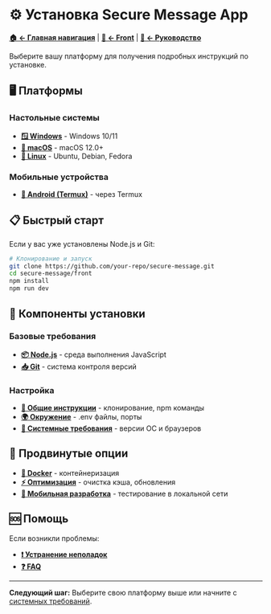 # ⚙️ Установка Secure Message App

**[🏠 ← Главная навигация](../../../../links.md)** | **[📱 ← Front](../../../links.md)** | **[📖 ← Руководство](../README.md)**

Выберите вашу платформу для получения подробных инструкций по установке.

## 🖥️ Платформы

### Настольные системы
- **[🪟 Windows](platforms/windows.md)** - Windows 10/11
- **[🍎 macOS](platforms/macos.md)** - macOS 12.0+  
- **[🐧 Linux](platforms/linux.md)** - Ubuntu, Debian, Fedora

### Мобильные устройства
- **[📱 Android (Termux)](platforms/android-termux.md)** - через Termux

## 📋 Быстрый старт

Если у вас уже установлены Node.js и Git:

```bash
# Клонирование и запуск
git clone https://github.com/your-repo/secure-message.git
cd secure-message/front
npm install
npm run dev
```

## 🔧 Компоненты установки

### Базовые требования
- **[📦 Node.js](setup/nodejs.md)** - среда выполнения JavaScript
- **[📥 Git](setup/git.md)** - система контроля версий

### Настройка
- **[🔧 Общие инструкции](common.md)** - клонирование, npm команды
- **[🌍 Окружение](setup/environment.md)** - .env файлы, порты
- **[🎯 Системные требования](requirements.md)** - версии ОС и браузеров

## 🚀 Продвинутые опции

- **[🐳 Docker](advanced/docker.md)** - контейнеризация
- **[⚡ Оптимизация](advanced/optimization.md)** - очистка кэша, обновления
- **[📱 Мобильная разработка](advanced/mobile-dev.md)** - тестирование в локальной сети

## 🆘 Помощь

Если возникли проблемы:
- **[❗ Устранение неполадок](../troubleshooting.md)**
- **[❓ FAQ](../faq.md)**

---

**Следующий шаг:** Выберите свою платформу выше или начните с [системных требований](requirements.md).
